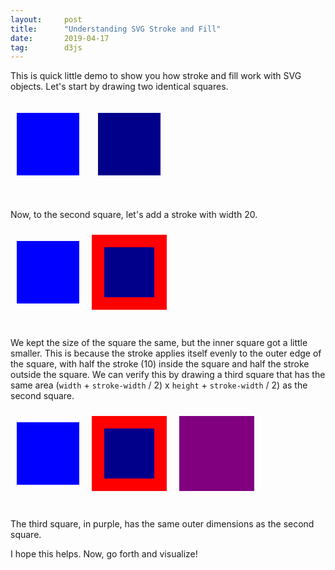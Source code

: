 ```yaml
---
layout:     post
title:      "Understanding SVG Stroke and Fill"
date:       2019-04-17
tag:        d3js
---
```


This is quick little demo to show you how stroke and fill work with SVG objects. Let's start by drawing two identical squares.

<svg width="400" height="160">
    <rect x="10" y="20" width="100" height="100" fill="blue"></rect>
    <rect x="140" y="20" width="100" height="100" fill="darkblue"></rect>
</svg>

Now, to the second square, let's add a stroke with width 20.

<svg width="400" height="160">
    <rect x="10" y="20" width="100" height="100" fill="blue"></rect>
    <rect x="140" y="20" width="100" height="100" fill="darkblue" stroke="red" stroke-width="20"></rect>
</svg>

We kept the size of the square the same, but the inner square got a little smaller. This is because the stroke applies itself evenly to the outer edge of the square, with half the stroke (10) inside the square and half the stroke outside the square. We can verify this by drawing a third square that has the same area (`width` + `stroke-width` / 2) x `height` + `stroke-width` / 2) as the second square.

<svg width="400" height="160">
    <rect x="10" y="20" width="100" height="100" fill="blue"></rect>
    <rect x="140" y="20" width="100" height="100" fill="darkblue" stroke="red" stroke-width="20"></rect>
    <rect x="270" y="10" width="120" height="120" fill="purple"></rect>
</svg>

The third square, in purple, has the same outer dimensions as the second square.

I hope this helps. Now, go forth and visualize!
